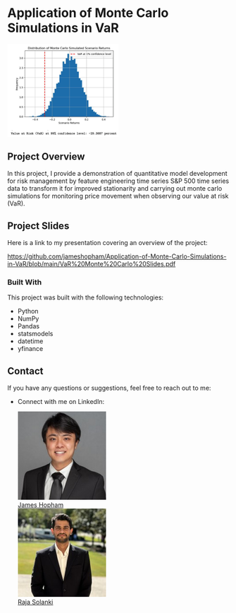 # Application of Monte Carlo Simulations in VaR
<div>
<img src="./images/VaR Figure.png" width="50%"/>

## Project Overview
In this project, I provide a demonstration of quantitative model development
for risk management by feature engineering time series S&P 500 time series data
to transform it for improved stationarity and carrying out monte carlo simulations 
for monitoring price movement when observing our value at risk (VaR).

## Project Slides
Here is a link to my presentation covering an overview of the project:

https://github.com/jameshopham/Application-of-Monte-Carlo-Simulations-in-VaR/blob/main/VaR%20Monte%20Carlo%20Slides.pdf

### Built With

This project was built with the following technologies:

- Python
- NumPy
- Pandas
- statsmodels
- datetime
- yfinance

## Contact

If you have any questions or suggestions, feel free to reach out to me:

- Connect with me on LinkedIn:



    <img src="./images/1706388570200.jpeg" alt="James Hopham">
    <br>
    <a href="https://www.linkedin.com/in/james-hopham-2440352a5/" target="_blank">James Hopham</a>
    <div>
    <img src="./images/1718304683335.jpeg" alt="Raja Solanki">
    <br>
    <a href="https://www.linkedin.com/in/solankiraja/" target="_blank">Raja Solanki</a>
  </div>
